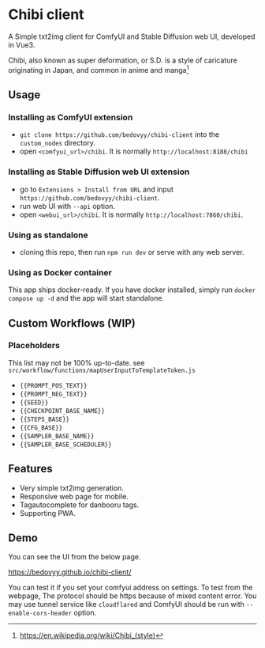 # Chibi client

A Simple txt2img client for ComfyUI and Stable Diffusion web UI, developed in Vue3.

Chibi, also known as super deformation, or S.D. is a style of caricature originating in Japan, and common in anime and manga[^1]

## Usage

### Installing as ComfyUI extension
- `git clone https://github.com/bedovyy/chibi-client` into the `custom_nodes` directory.
- open `<comfyui_url>/chibi`. It is normally `http://localhost:8188/chibi`

### Installing as Stable Diffusion web UI extension
- go to `Extensions > Install from URL` and input `https://github.com/bedovyy/chibi-client`.
- run web UI with `--api` option.
- open `<webui_url>/chibi`. It is normally `http://localhost:7860/chibi`.

### Using as standalone
- cloning this repo, then run `npm run dev` or serve with any web server.

### Using as Docker container
This app ships docker-ready. If you have docker installed, simply run `docker compose up -d` and the app will start standalone.

## Custom Workflows (WIP)
### Placeholders
This list may not be 100% up-to-date. see `src/workflow/functions/mapUserInputToTemplateToken.js`

- `{{PROMPT_POS_TEXT}}`
- `{{PROMPT_NEG_TEXT}}`
- `{{SEED}}`
- `{{CHECKPOINT_BASE_NAME}}`
- `{{STEPS_BASE}}`
- `{{CFG_BASE}}`
- `{{SAMPLER_BASE_NAME}}`
- `{{SAMPLER_BASE_SCHEDULER}}`

## Features
- Very simple txt2img generation.
- Responsive web page for mobile.
- Tagautocomplete for danbooru tags.
- Supporting PWA.

## Demo
You can see the UI from the below page.

https://bedovyy.github.io/chibi-client/

You can test it if you set your comfyui address on settings.
To test from the webpage, The protocol should be https because of mixed content error.
You may use tunnel service like `cloudflared` and ComfyUI should be run with `--enable-cors-header` option.


[^1]: https://en.wikipedia.org/wiki/Chibi_(style)
